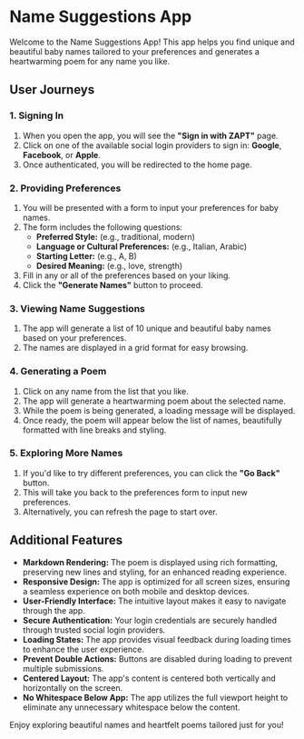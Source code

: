 # Name Suggestions App

Welcome to the Name Suggestions App! This app helps you find unique and beautiful baby names tailored to your preferences and generates a heartwarming poem for any name you like.

## User Journeys

### 1. Signing In

1. When you open the app, you will see the **"Sign in with ZAPT"** page.
2. Click on one of the available social login providers to sign in: **Google**, **Facebook**, or **Apple**.
3. Once authenticated, you will be redirected to the home page.

### 2. Providing Preferences

1. You will be presented with a form to input your preferences for baby names.
2. The form includes the following questions:
   - **Preferred Style:** (e.g., traditional, modern)
   - **Language or Cultural Preferences:** (e.g., Italian, Arabic)
   - **Starting Letter:** (e.g., A, B)
   - **Desired Meaning:** (e.g., love, strength)
3. Fill in any or all of the preferences based on your liking.
4. Click the **"Generate Names"** button to proceed.

### 3. Viewing Name Suggestions

1. The app will generate a list of 10 unique and beautiful baby names based on your preferences.
2. The names are displayed in a grid format for easy browsing.

### 4. Generating a Poem

1. Click on any name from the list that you like.
2. The app will generate a heartwarming poem about the selected name.
3. While the poem is being generated, a loading message will be displayed.
4. Once ready, the poem will appear below the list of names, beautifully formatted with line breaks and styling.

### 5. Exploring More Names

1. If you'd like to try different preferences, you can click the **"Go Back"** button.
2. This will take you back to the preferences form to input new preferences.
3. Alternatively, you can refresh the page to start over.

## Additional Features

- **Markdown Rendering:** The poem is displayed using rich formatting, preserving new lines and styling, for an enhanced reading experience.
- **Responsive Design:** The app is optimized for all screen sizes, ensuring a seamless experience on both mobile and desktop devices.
- **User-Friendly Interface:** The intuitive layout makes it easy to navigate through the app.
- **Secure Authentication:** Your login credentials are securely handled through trusted social login providers.
- **Loading States:** The app provides visual feedback during loading times to enhance the user experience.
- **Prevent Double Actions:** Buttons are disabled during loading to prevent multiple submissions.
- **Centered Layout:** The app's content is centered both vertically and horizontally on the screen.
- **No Whitespace Below App:** The app utilizes the full viewport height to eliminate any unnecessary whitespace below the content.

Enjoy exploring beautiful names and heartfelt poems tailored just for you!